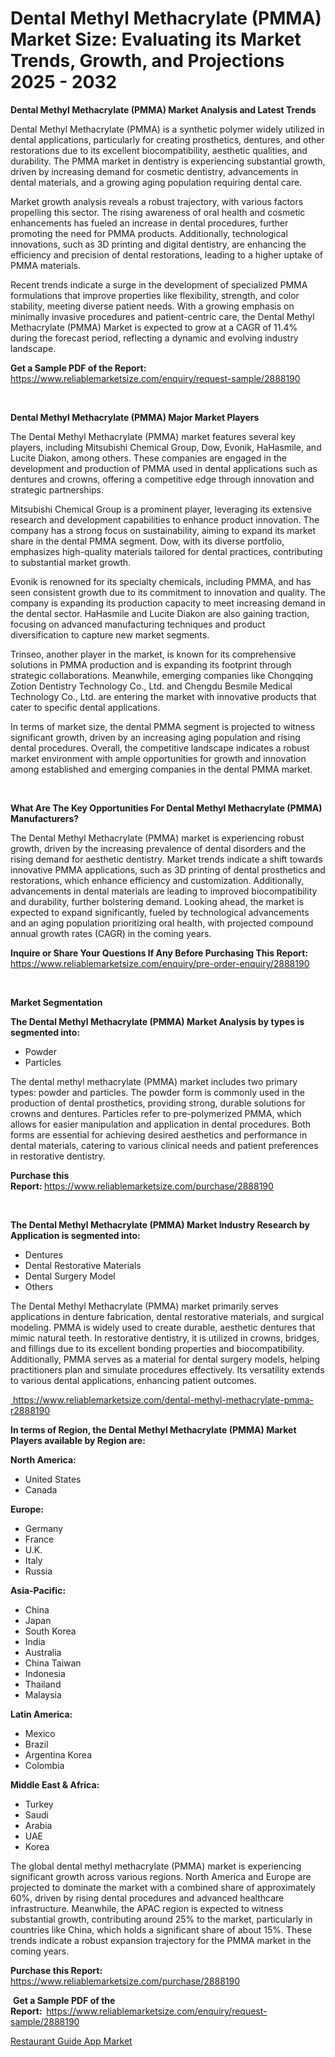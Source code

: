 <p><h1>Dental Methyl Methacrylate (PMMA) Market Size: Evaluating its Market Trends, Growth, and Projections 2025 - 2032</h1></p><p><strong>Dental Methyl Methacrylate (PMMA) Market Analysis and Latest Trends</strong></p>
<p><p>Dental Methyl Methacrylate (PMMA) is a synthetic polymer widely utilized in dental applications, particularly for creating prosthetics, dentures, and other restorations due to its excellent biocompatibility, aesthetic qualities, and durability. The PMMA market in dentistry is experiencing substantial growth, driven by increasing demand for cosmetic dentistry, advancements in dental materials, and a growing aging population requiring dental care.</p><p>Market growth analysis reveals a robust trajectory, with various factors propelling this sector. The rising awareness of oral health and cosmetic enhancements has fueled an increase in dental procedures, further promoting the need for PMMA products. Additionally, technological innovations, such as 3D printing and digital dentistry, are enhancing the efficiency and precision of dental restorations, leading to a higher uptake of PMMA materials.</p><p>Recent trends indicate a surge in the development of specialized PMMA formulations that improve properties like flexibility, strength, and color stability, meeting diverse patient needs. With a growing emphasis on minimally invasive procedures and patient-centric care, the Dental Methyl Methacrylate (PMMA) Market is expected to grow at a CAGR of 11.4% during the forecast period, reflecting a dynamic and evolving industry landscape.</p></p>
<p><strong>Get a Sample PDF of the Report:&nbsp;</strong> <a href="https://www.reliablemarketsize.com/enquiry/request-sample/2888190?utm_campaign=3112&utm_medium=2&utm_source=Github&utm_content=ia&utm_term=14032025&utm_id=dental-methyl-methacrylate-pmma">https://www.reliablemarketsize.com/enquiry/request-sample/2888190</a></p>
<p>&nbsp;</p>
<p><strong>Dental Methyl Methacrylate (PMMA) Major Market Players</strong></p>
<p><p>The Dental Methyl Methacrylate (PMMA) market features several key players, including Mitsubishi Chemical Group, Dow, Evonik, HaHasmile, and Lucite Diakon, among others. These companies are engaged in the development and production of PMMA used in dental applications such as dentures and crowns, offering a competitive edge through innovation and strategic partnerships.</p><p>Mitsubishi Chemical Group is a prominent player, leveraging its extensive research and development capabilities to enhance product innovation. The company has a strong focus on sustainability, aiming to expand its market share in the dental PMMA segment. Dow, with its diverse portfolio, emphasizes high-quality materials tailored for dental practices, contributing to substantial market growth.</p><p>Evonik is renowned for its specialty chemicals, including PMMA, and has seen consistent growth due to its commitment to innovation and quality. The company is expanding its production capacity to meet increasing demand in the dental sector. HaHasmile and Lucite Diakon are also gaining traction, focusing on advanced manufacturing techniques and product diversification to capture new market segments.</p><p>Trinseo, another player in the market, is known for its comprehensive solutions in PMMA production and is expanding its footprint through strategic collaborations. Meanwhile, emerging companies like Chongqing Zotion Dentistry Technology Co., Ltd. and Chengdu Besmile Medical Technology Co., Ltd. are entering the market with innovative products that cater to specific dental applications.</p><p>In terms of market size, the dental PMMA segment is projected to witness significant growth, driven by an increasing aging population and rising dental procedures. Overall, the competitive landscape indicates a robust market environment with ample opportunities for growth and innovation among established and emerging companies in the dental PMMA market.</p></p>
<p>&nbsp;</p>
<p><strong>What Are The Key Opportunities For Dental Methyl Methacrylate (PMMA) Manufacturers?</strong></p>
<p><p>The Dental Methyl Methacrylate (PMMA) market is experiencing robust growth, driven by the increasing prevalence of dental disorders and the rising demand for aesthetic dentistry. Market trends indicate a shift towards innovative PMMA applications, such as 3D printing of dental prosthetics and restorations, which enhance efficiency and customization. Additionally, advancements in dental materials are leading to improved biocompatibility and durability, further bolstering demand. Looking ahead, the market is expected to expand significantly, fueled by technological advancements and an aging population prioritizing oral health, with projected compound annual growth rates (CAGR) in the coming years.</p></p>
<p><strong>Inquire or Share Your Questions If Any Before Purchasing This Report:</strong> <a href="https://www.reliablemarketsize.com/enquiry/pre-order-enquiry/2888190?utm_campaign=3112&utm_medium=2&utm_source=Github&utm_content=ia&utm_term=14032025&utm_id=dental-methyl-methacrylate-pmma">https://www.reliablemarketsize.com/enquiry/pre-order-enquiry/2888190</a></p>
<p>&nbsp;</p>
<p><strong>Market Segmentation</strong></p>
<p><strong>The Dental Methyl Methacrylate (PMMA) Market Analysis by types is segmented into:</strong></p>
<p><ul><li> Powder</li><li>Particles</li></ul></p>
<p><p>The dental methyl methacrylate (PMMA) market includes two primary types: powder and particles. The powder form is commonly used in the production of dental prosthetics, providing strong, durable solutions for crowns and dentures. Particles refer to pre-polymerized PMMA, which allows for easier manipulation and application in dental procedures. Both forms are essential for achieving desired aesthetics and performance in dental materials, catering to various clinical needs and patient preferences in restorative dentistry.</p></p>
<p><strong>Purchase this Report:&nbsp;</strong><a href="https://www.reliablemarketsize.com/purchase/2888190?utm_campaign=3112&utm_medium=2&utm_source=Github&utm_content=ia&utm_term=14032025&utm_id=dental-methyl-methacrylate-pmma">https://www.reliablemarketsize.com/purchase/2888190</a></p>
<p>&nbsp;</p>
<p><strong>The Dental Methyl Methacrylate (PMMA) Market Industry Research by Application is segmented into:</strong></p>
<p><ul><li>Dentures</li><li>Dental Restorative Materials</li><li>Dental Surgery Model</li><li>Others</li></ul></p>
<p><p>The Dental Methyl Methacrylate (PMMA) market primarily serves applications in denture fabrication, dental restorative materials, and surgical modeling. PMMA is widely used to create durable, aesthetic dentures that mimic natural teeth. In restorative dentistry, it is utilized in crowns, bridges, and fillings due to its excellent bonding properties and biocompatibility. Additionally, PMMA serves as a material for dental surgery models, helping practitioners plan and simulate procedures effectively. Its versatility extends to various dental applications, enhancing patient outcomes.</p></p>
<p><a href="https://www.reliablemarketsize.com/dental-methyl-methacrylate-pmma-r2888190?utm_campaign=3112&utm_medium=2&utm_source=Github&utm_content=ia&utm_term=14032025&utm_id=dental-methyl-methacrylate-pmma">&nbsp;https://www.reliablemarketsize.com/dental-methyl-methacrylate-pmma-r2888190</a></p>
<p><strong>In terms of Region, the Dental Methyl Methacrylate (PMMA) Market Players available by Region are:</strong></p>
<p>
    <p> <strong> North America: </strong>
        <ul>
            <li>United States</li>
            <li>Canada</li>
        </ul>
        </p> 
    <p> <strong> Europe: </strong>
        <ul>
            <li>Germany</li>
            <li>France</li>
            <li>U.K.</li>
            <li>Italy</li>
            <li>Russia</li>
        </ul>
        </p> 
    <p> <strong> Asia-Pacific: </strong>
        <ul>
            <li>China</li>
            <li>Japan</li>
            <li>South Korea</li>
            <li>India</li>
            <li>Australia</li>
            <li>China Taiwan</li>
            <li>Indonesia</li>
            <li>Thailand</li>
            <li>Malaysia</li>
        </ul>
        </p> 
    <p> <strong> Latin America: </strong>
        <ul>
            <li>Mexico</li>
            <li>Brazil</li>
            <li>Argentina Korea</li>
            <li>Colombia</li>
        </ul>
        </p> 
    <p> <strong> Middle East & Africa: </strong>
        <ul>
            <li>Turkey</li>
            <li>Saudi</li>
            <li>Arabia</li>
            <li>UAE</li>
            <li>Korea</li>
        </ul>
    </p>
    </p>
<p><p>The global dental methyl methacrylate (PMMA) market is experiencing significant growth across various regions. North America and Europe are projected to dominate the market with a combined share of approximately 60%, driven by rising dental procedures and advanced healthcare infrastructure. Meanwhile, the APAC region is expected to witness substantial growth, contributing around 25% to the market, particularly in countries like China, which holds a significant share of about 15%. These trends indicate a robust expansion trajectory for the PMMA market in the coming years.</p></p>
<p><strong>Purchase this Report: </strong><a href="https://www.reliablemarketsize.com/purchase/2888190?utm_campaign=3112&utm_medium=2&utm_source=Github&utm_content=ia&utm_term=14032025&utm_id=dental-methyl-methacrylate-pmma">https://www.reliablemarketsize.com/purchase/2888190</a></p>
<p>&nbsp;<strong>Get a Sample PDF of the Report:&nbsp;&nbsp;</strong><a href="https://www.reliablemarketsize.com/enquiry/request-sample/2888190?utm_campaign=3112&utm_medium=2&utm_source=Github&utm_content=ia&utm_term=14032025&utm_id=dental-methyl-methacrylate-pmma">https://www.reliablemarketsize.com/enquiry/request-sample/2888190</a></p>
<p><strong></strong></p>
<p><p><a href="https://github.com/hannajuana198484/Market-Research-Report-List-1/blob/main/restaurant-guide-app-market.md?utm_campaign=3112&utm_medium=2&utm_source=Github&utm_content=ia&utm_term=14032025&utm_id=dental-methyl-methacrylate-pmma">Restaurant Guide App Market</a></p></p>